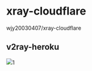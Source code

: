 # xray-cloudflare
wjy20030407/xray-cloudflare 

## v2ray-heroku
[![](https://www.herokucdn.com/deploy/button.png)](https://heroku.com/deploy?template=https://github.com/chuyua/xray-cloudflare.git)1
